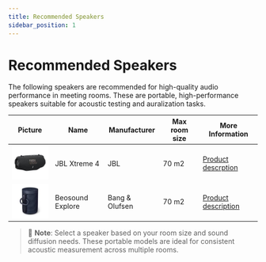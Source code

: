 ```yaml
---
title: Recommended Speakers
sidebar_position: 1
---
```


# Recommended Speakers

The following speakers are recommended for high-quality audio performance in meeting rooms. These are portable, high-performance speakers suitable for acoustic testing and auralization tasks.

| Picture | Name | Manufacturer | Max room size |  More Information |
|--------|------|--------------|------------------|-----------------|
| <img src="/static/img/speakers/jbl-xtreme-4-pic.jpeg" width="100"/> | JBL Xtreme 4 | JBL | 70 m2 | [Product descrption](https://www.jbl.es/XTREME-4.html) |
| <img src="/static/img/speakers/beosound-explore-pic.jpeg" width="100"/> | Beosound Explore | Bang & Olufsen | 70 m2 | [Product description](https://www.bang-olufsen.com/en/us/speakers/beosound-explore) |

> 📌 **Note**: Select a speaker based on your room size and sound diffusion needs. These portable models are ideal for consistent acoustic measurement across multiple rooms.
